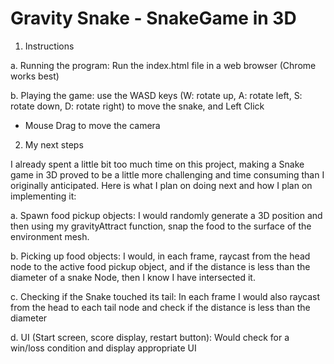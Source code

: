 # Gravity Snake - SnakeGame in 3D
1. Instructions 

 a. Running the program: Run the index.html file in a web browser (Chrome works best) 
 
 b. Playing the game: use the WASD keys (W: rotate up, A: rotate left, S: rotate down, D: rotate right) to move the snake, and Left Click
 + Mouse Drag to move the camera
 
2. My next steps
 
 I already spent a little bit too much time on this project, making a Snake game in 3D proved to be a little more 
 challenging and time consuming than I originally anticipated. Here is what I plan on doing next and how I plan on implementing it:
 
  a. Spawn food pickup objects: I would randomly generate a 3D position and then using my gravityAttract function, snap the food to the 
  surface of the environment mesh.
  
  b. Picking up food objects: I would, in each frame, raycast from the head node to the active food pickup object, and if the 
  distance is less than the diameter of a snake Node, then I know I have intersected it.
  
  c. Checking if the Snake touched its tail: In each frame I would also raycast from the head to each tail node and check if the distance 
  is less than the diameter
  
  d. UI (Start screen, score display, restart button): Would check for a win/loss condition and display appropriate UI
